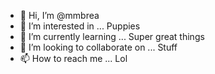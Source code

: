 - 👋 Hi, I’m @mmbrea
- 👀 I’m interested in ... Puppies
- 🌱 I’m currently learning ... Super great things    
- 💞️ I’m looking to collaborate on ... Stuff
- 📫 How to reach me ... Lol

<!---
mmbrea/mmbrea is a ✨ special ✨ repository because its `README.md` (this file) appears on your GitHub profile.
You can click the Preview link to take a look at your changes.
--->
